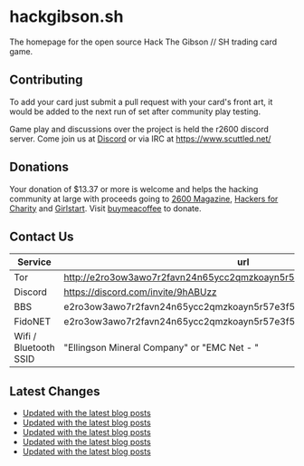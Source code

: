 # hackgibson.sh
The homepage for the open source Hack The Gibson // SH trading card game.


## Contributing

To add your card just submit a pull request with your card's front art, it would be added to the next run of set after community play testing.

Game play and discussions over the project is held the r2600 discord server. Come join us at [Discord](https://discord.com/invite/9hABUzz) or via IRC at https://www.scuttled.net/


## Donations

Your donation of $13.37 or more is welcome and helps the hacking community at large with proceeds going to [2600 Magazine](https://2600.com/), [Hackers for Charity](https://hackersforcharity.org) and [Girlstart](https://girlstart.org).  Visit [buymeacoffee](https://www.buymeacoffee.com/hackgibson.sh) to donate.


## Contact Us

Service | url
-|-
Tor | http://e2ro3ow3awo7r2favn24n65ycc2qmzkoayn5r57e3f56nvjwdcgg32ad.onion
Discord | https://discord.com/invite/9hABUzz
BBS | e2ro3ow3awo7r2favn24n65ycc2qmzkoayn5r57e3f56nvjwdcgg32ad.onion:23
FidoNET | e2ro3ow3awo7r2favn24n65ycc2qmzkoayn5r57e3f56nvjwdcgg32ad.onion:24554
Wifi / Bluetooth SSID | "Ellingson Mineral Company" or "EMC Net - <fidonet address>"

## Latest Changes
<!-- BLOG-POST-LIST:START -->
- [Updated with the latest blog posts](https://github.com/DFW2600/hackgibson.sh/commit/9910e26569ed84c076dcbaec8d008817508996f1)
- [Updated with the latest blog posts](https://github.com/DFW2600/hackgibson.sh/commit/0619c13c22b1bac2136faf7336b0776a772436db)
- [Updated with the latest blog posts](https://github.com/DFW2600/hackgibson.sh/commit/47469f21a9b04f7709c451079d02d1bbc308ddbf)
- [Updated with the latest blog posts](https://github.com/DFW2600/hackgibson.sh/commit/bb2c9fe9ae59653ff4e107ce7b3e8a667c56d7b5)
- [Updated with the latest blog posts](https://github.com/DFW2600/hackgibson.sh/commit/627e83b3ecdd204de8737956c26bb55d77e3965c)
<!-- BLOG-POST-LIST:END -->
